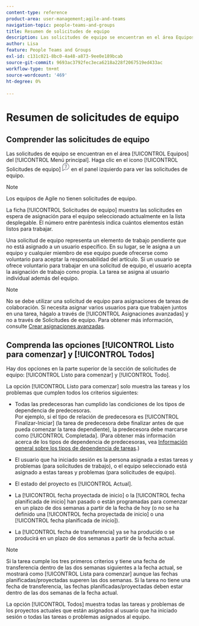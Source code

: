 ```yaml
---
content-type: reference
product-area: user-management;agile-and-teams
navigation-topic: people-teams-and-groups
title: Resumen de solicitudes de equipo
description: Las solicitudes de equipo se encuentran en el área Equipos del menú principal.
author: Lisa
feature: People Teams and Groups
exl-id: c131c021-8bc0-4a48-a873-9ee0e189bcab
source-git-commit: 9693ac3792fec3eca6218a228f2067519ed433ac
workflow-type: tm+mt
source-wordcount: '469'
ht-degree: 0%

---
```


# Resumen de solicitudes de equipo

## Comprender las solicitudes de equipo

Las solicitudes de equipo se encuentran en el área [!UICONTROL Equipos] del [!UICONTROL Menú principal]. Haga clic en el icono [!UICONTROL Solicitudes de equipo] ![Icono de solicitud](assets/request-icon.png) en el panel izquierdo para ver las solicitudes de equipo.

>[!NOTE]
>
>Los equipos de Agile no tienen solicitudes de equipo.

La ficha [!UICONTROL Solicitudes de equipo] muestra las solicitudes en espera de asignación para el equipo seleccionado actualmente en la lista desplegable. El número entre paréntesis indica cuántos elementos están listos para trabajar.

Una solicitud de equipo representa un elemento de trabajo pendiente que no está asignado a un usuario específico. En su lugar, se le asigna a un equipo y cualquier miembro de ese equipo puede ofrecerse como voluntario para aceptar la responsabilidad del artículo. Si un usuario se ofrece voluntario para trabajar en una solicitud de equipo, el usuario acepta la asignación de trabajo como propia. La tarea se asigna al usuario individual además del equipo.

>[!NOTE]
>
>No se debe utilizar una solicitud de equipo para asignaciones de tareas de colaboración. Si necesita asignar varios usuarios para que trabajen juntos en una tarea, hágalo a través de [!UICONTROL Asignaciones avanzadas] y no a través de Solicitudes de equipo. Para obtener más información, consulte [Crear asignaciones avanzadas](../../manage-work/tasks/assign-tasks/create-advanced-assignments.md).

## Comprenda las opciones [!UICONTROL Listo para comenzar] y [!UICONTROL Todos]

Hay dos opciones en la parte superior de la sección de solicitudes de equipo: [!UICONTROL Listo para comenzar] y [!UICONTROL Todo].

La opción [!UICONTROL Listo para comenzar] solo muestra las tareas y los problemas que cumplen todos los criterios siguientes:

* Todas las predecesoras han cumplido las condiciones de los tipos de dependencia de predecesoras.\
  Por ejemplo, si el tipo de relación de predecesora es [!UICONTROL Finalizar-Iniciar] (la tarea de predecesora debe finalizar antes de que pueda comenzar la tarea dependiente), la predecesora debe marcarse como [!UICONTROL Completada]. (Para obtener más información acerca de los tipos de dependencia de predecesoras, vea [Información general sobre los tipos de dependencia de tareas](../../manage-work/tasks/use-prdcssrs/task-dependency-types.md).)

* El usuario que ha iniciado sesión es la persona asignada a estas tareas y problemas (para solicitudes de trabajo), o el equipo seleccionado está asignado a estas tareas y problemas (para solicitudes de equipo).
* El estado del proyecto es [!UICONTROL Actual].
* La [!UICONTROL fecha proyectada de inicio] o la [!UICONTROL fecha planificada de inicio] han pasado o están programadas para comenzar en un plazo de dos semanas a partir de la fecha de hoy (o no se ha definido una [!UICONTROL fecha proyectada de inicio] o una [!UICONTROL fecha planificada de inicio]).
* La [!UICONTROL fecha de transferencia] ya se ha producido o se producirá en un plazo de dos semanas a partir de la fecha actual.

>[!NOTE]
>
>Si la tarea cumple los tres primeros criterios y tiene una fecha de transferencia dentro de las dos semanas siguientes a la fecha actual, se mostrará como [!UICONTROL Lista para comenzar] aunque las fechas planificadas/proyectadas superen las dos semanas. Si la tarea no tiene una fecha de transferencia, las fechas planificadas/proyectadas deben estar dentro de las dos semanas de la fecha actual.

La opción [!UICONTROL Todos] muestra todas las tareas y problemas de los proyectos actuales que están asignados al usuario que ha iniciado sesión o todas las tareas o problemas asignados al equipo.
